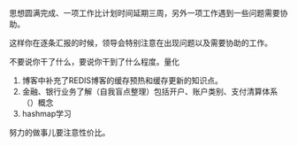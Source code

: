 思想圆满完成、一项工作比计划时间延期三周，另外一项工作遇到一些问题需要协助。

这样你在逐条汇报的时候，领导会特别注意在出现问题以及需要协助的工作。

不要说你干了什么，要说你干到了什么程度。量化

1. 博客中补充了REDIS博客的缓存预热和缓存更新的知识点。
2. 金融、银行业务了解（自我盲点整理）包括开户、账户类别、支付清算体系（）概念
3. hashmap学习

努力的做事儿要注意性价比。
